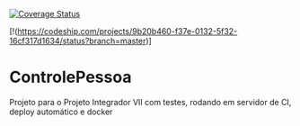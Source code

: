 [![Coverage Status](https://coveralls.io/repos/Tulioh/ControllePessoa/badge.svg?branch=master)](https://coveralls.io/r/Tulioh/ControllePessoa?branch=master)

[!(https://codeship.com/projects/9b20b460-f37e-0132-5f32-16cf317d1634/status?branch=master)]

# ControlePessoa
Projeto para o Projeto Integrador VII com testes, rodando em servidor de CI, deploy automático e docker

